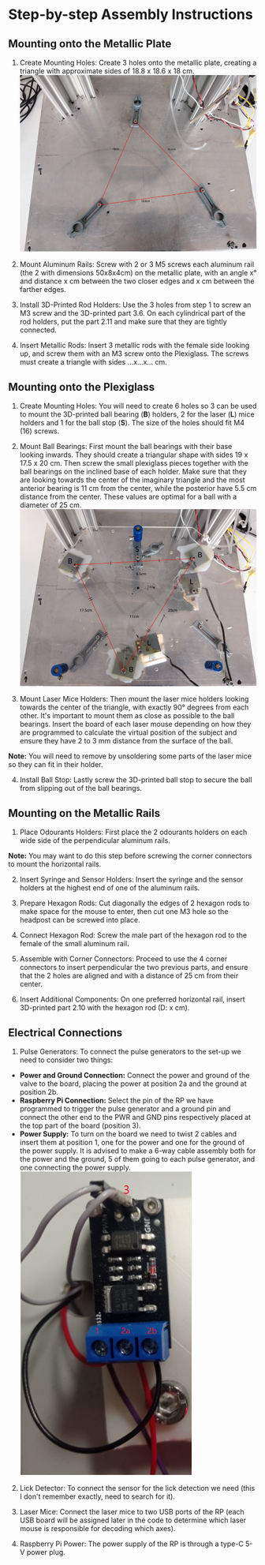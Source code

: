 # Step-by-step Assembly Instructions

## Mounting onto the Metallic Plate

1. Create Mounting Holes: Create 3 holes onto the metallic plate, creating a triangle with approximate sides of 18.8 x 18.6 x 18 cm.
![Metallic plate with triangular hole pattern](media/VR_image1.png)

2. Mount Aluminum Rails: Screw with 2 or 3 M5 screws each aluminum rail (the 2 with dimensions 50x8x4cm) on the metallic plate, with an angle x° and distance x cm between the two closer edges and x cm between the farther edges.

3. Install 3D-Printed Rod Holders: Use the 3 holes from step 1 to screw an M3 screw and the 3D-printed part 3.6. On each cylindrical part of the rod holders, put the part 2.11 and make sure that they are tightly connected.

4. Insert Metallic Rods: Insert 3 metallic rods with the female side looking up, and screw them with an M3 screw onto the Plexiglass. The screws must create a triangle with sides ...x...x... cm.

## Mounting onto the Plexiglass

1. Create Mounting Holes: You will need to create 6 holes so 3 can be used to mount the 3D-printed ball bearing (**B**) holders, 2 for the laser (**L**) mice holders and 1 for the ball stop (**S**). The size of the holes should fit M4 (16) screws.

2. Mount Ball Bearings: First mount the ball bearings with their base looking inwards. They should create a triangular shape with sides 19 x 17.5 x 20 cm. Then screw the small plexiglass pieces together with the ball bearings on the inclined base of each holder. Make sure that they are looking towards the center of the imaginary triangle and the most anterior bearing is 11 cm from the center, while the posterior have 5.5 cm distance from the center. These values are optimal for a ball with a diameter of 25 cm.
![Ball bearing triangular arrangement on plexiglass](media/VR_image2.png)

3. Mount Laser Mice Holders: Then mount the laser mice holders looking towards the center of the triangle, with exactly 90° degrees from each other. It's important to mount them as close as possible to the ball bearings. Insert the board of each laser mouse depending on how they are programmed to calculate the virtual position of the subject and ensure they have 2 to 3 mm distance from the surface of the ball. 

**Note:** You will need to remove by unsoldering some parts of the laser mice so they can fit in their holder.

4. Install Ball Stop: Lastly screw the 3D-printed ball stop to secure the ball from slipping out of the ball bearings.

## Mounting on the Metallic Rails

1. Place Odourants Holders: First place the 2 odourants holders on each wide side of the perpendicular aluminum rails. 

**Note:** You may want to do this step before screwing the corner connectors to mount the horizontal rails.

2. Insert Syringe and Sensor Holders: Insert the syringe and the sensor holders at the highest end of one of the aluminum rails.

3. Prepare Hexagon Rods: Cut diagonally the edges of 2 hexagon rods to make space for the mouse to enter, then cut one M3 hole so the headpost can be screwed into place.

4. Connect Hexagon Rod: Screw the male part of the hexagon rod to the female of the small aluminum rail.

5. Assemble with Corner Connectors: Proceed to use the 4 corner connectors to insert perpendicular the two previous parts, and ensure that the 2 holes are aligned and with a distance of 25 cm from their center.

6. Insert Additional Components: On one preferred horizontal rail, insert 3D-printed part 2.10 with the hexagon rod (D: x cm).

## Electrical Connections

1. Pulse Generators: To connect the pulse generators to the set-up we need to consider two things:
- **Power and Ground Connection:** Connect the power and ground of the valve to the board, placing the power at position 2a and the ground at position 2b.
- **Raspberry Pi Connection:** Select the pin of the RP we have programmed to trigger the pulse generator and a ground pin and connect the other end to the PWR and GND pins respectively placed at the top part of the board (position 3).
- **Power Supply:** To turn on the board we need to twist 2 cables and insert them at position 1, one for the power and one for the ground of the power supply. It is advised to make a 6-way cable assembly both for the power and the ground, 5 of them going to each pulse generator, and one connecting the power supply.
![Pulse generator wiring diagram](media/VR_image3.png)

2. Lick Detector: To connect the sensor for the lick detection we need (this I don't remember exactly, need to search for it).

3. Laser Mice: Connect the laser mice to two USB ports of the RP (each USB board will be assigned later in the code to determine which laser mouse is responsible for decoding which axes).

4. Raspberry Pi Power: The power supply of the RP is through a type-C 5-V power plug.